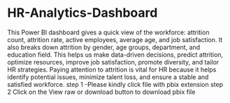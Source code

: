 # HR-Analytics-Dashboard
 This Power BI dashboard gives a quick view of the workforce: attrition count, attrition rate, active employees, average age, and job satisfaction. It also breaks down attrition by gender, age groups, department, and education field. This helps us make data-driven decisions, predict attrition, optimize resources, improve job satisfaction, promote diversity, and tailor HR strategies. Paying attention to attrition is vital for HR because it helps identify potential issues, minimize talent loss, and ensure a stable and satisfied workforce.
step 1 -Please kindly click file with pbix extension step 2 Click on the View raw or download button to download pbix file
